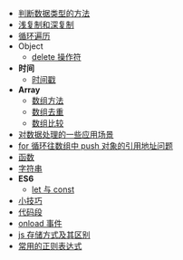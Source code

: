 - [判断数据类型的方法](JavaScript/judge-datatype.md)
- [浅复制和深复制](JavaScript/shallow-and-deep-copy.md)
- [循环遍历](JavaScript/loop-through.md)
- Object
  - [delete 操作符](JavaScript/delete-operator.md)
- **时间**
  - [时间戳](JavaScript/time-stamp.md)
- **Array**
  - [数组方法](JavaScript/array-methods.md)
  - [数组去重](JavaScript/array-deduplication.md)
  - [数组比较](JavaScript/array-compare.md)
- [对数据处理的一些应用场景](JavaScript/deal-data.md)
- [for 循环往数组中 push 对象的引用地址问题](JavaScript/problem.md)
- [函数](JavaScript/function.md)
- [字符串](JavaScript/string.md)
- **ES6**
  - [let 与 const](JavaScript/let-and-const.md)
- [小技巧](JavaScript/tips.md)
- [代码段](JavaScript/snippet.md)
- [onload 事件](JavaScript/onload.md)
- [js 存储方式及其区别](JavaScript/storage-method.md)
- [常用的正则表达式](JavaScript/regular-expression.md)
